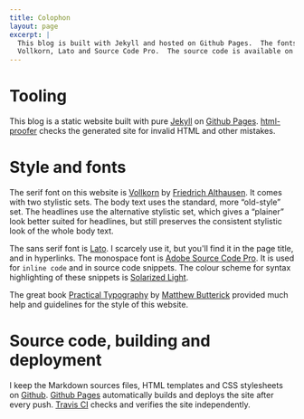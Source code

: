 ```yaml
---
title: Colophon
layout: page
excerpt: |
  This blog is built with Jekyll and hosted on Github Pages.  The fonts are
  Vollkorn, Lato and Source Code Pro.  The source code is available on Github.
---
```


# Tooling

This blog is a static website built with pure [Jekyll][] on [Github Pages][].
[html-proofer][] checks the generated site for invalid HTML and other mistakes.

[Jekyll]: http://jekyllrb.com
[html-proofer]: https://github.com/gjtorikian/html-proofer

# Style and fonts

The serif font on this website is [Vollkorn][] by [Friedrich Althausen][fa].  It
comes with two stylistic sets.  The body text uses the standard, more
“old-style” set.  The headlines use the alternative stylistic set, which gives a
“plainer” look better suited for headlines, but still preserves the consistent
stylistic look of the whole body text.

The sans serif font is [Lato][].  I scarcely use it, but you'll find it in the
page title, and in hyperlinks.  The monospace font is [Adobe Source Code Pro][].
It is used for `inline code` and in source code snippets.  The colour scheme for
syntax highlighting of these snippets is [Solarized Light][].

The great book [Practical Typography][] by [Matthew Butterick][] provided much
help and guidelines for the style of this website.

# Source code, building and deployment

I keep the Markdown sources files, HTML templates and CSS stylesheets on
[Github][].  [Github Pages][] automatically builds and deploys the site after
every push.  [Travis CI][] checks and verifies the site independently.

[Solarized Light]: http://ethanschoonover.com/solarized
[Github]: https://github.com/lunaryorn/lunaryorn.github.io
[Matthew Butterick]: http://practicaltypography.com/end-credits.html#bio
[Practical Typography]: http://practicaltypography.com/
[Adobe Source Code Pro]: https://github.com/adobe-fonts/source-code-pro
[normalize]: http://necolas.github.io/normalize.css/
[Vollkorn]: http://vollkorn-typeface.com/
[fa]: http://friedrichalthausen.de/
[Lato]: http://www.latofonts.com/lato-free-fonts/
[Travis CI]: https://travis-ci.org/lunaryorn/lunaryorn.github.io
[Github Pages]: https://pages.github.com/
